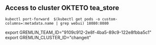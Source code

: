 ## Access to cluster OKTETO tea_store

    kubectl port-forward  $(kubectl get pods -o custom-columns=:metadata.name | grep webui) 18080:8080


export GREMLIN_TEAM_ID="9109c912-2e8f-4ba5-89c9-122e8fbba5c1"
export GREMLIN_CLUSTER_ID="changeit"   